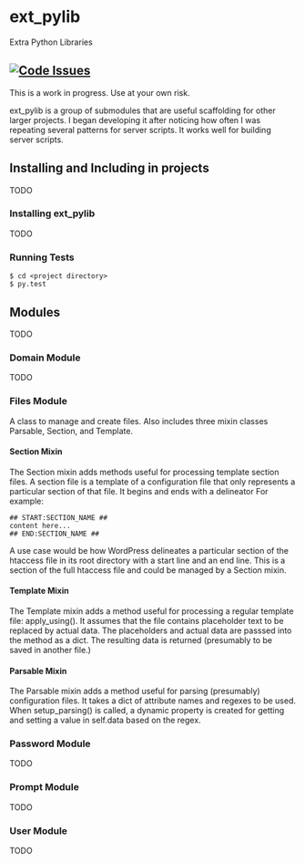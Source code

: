 # ext_pylib
Extra Python Libraries

[![Code Issues](https://www.quantifiedcode.com/api/v1/project/b9f8a6c7f3724ee4896e7cd8d2a865aa/badge.svg)](https://www.quantifiedcode.com/app/project/b9f8a6c7f3724ee4896e7cd8d2a865aa)
---

This is a work in progress. Use at your own risk.

ext_pylib is a group of submodules that are useful scaffolding for other larger
projects. I began developing it after noticing how often I was repeating
several patterns for server scripts. It works well for building server scripts.

## Installing and Including in projects
TODO
### Installing ext_pylib
TODO

### Running Tests
```
$ cd <project directory>
$ py.test
```

## Modules
TODO

### Domain Module
TODO
### Files Module
A class to manage and create files. Also includes three
mixin classes Parsable, Section, and Template.

#### Section Mixin

The Section mixin adds methods useful for processing
template section files. A section file is a template of a
configuration file that only represents a particular
section of that file. It begins and ends with a delineator
For example:
```
## START:SECTION_NAME ##
content here...
## END:SECTION_NAME ##
```
A use case would be how WordPress
delineates a particular section of the htaccess file in its
root directory with a start line and an end line. This is a
section of the full htaccess file and could be managed by a
Section mixin.
#### Template Mixin

The Template mixin adds a method useful for processing a
regular template file: apply_using(). It assumes that the
file contains placeholder text to be replaced by actual
data. The placeholders and actual data are passsed into the
method as a dict. The resulting data is returned
(presumably to be saved in another file.)
#### Parsable Mixin

The Parsable mixin adds a method useful for parsing
(presumably) configuration files. It takes a dict of
attribute names and regexes to be used. When
setup_parsing() is called, a dynamic property is created
for getting and setting a value in self.data based on the
regex.

### Password Module
TODO
### Prompt Module
TODO
### User Module
TODO

